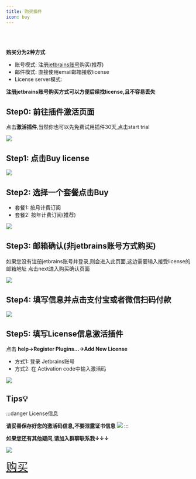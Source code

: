 ```yaml
---
title: 购买插件
icon: buy
---
```

<Badge text="❤️感谢您支持原创,支持正版️❤️" type="tip" vertical="middle"/>
<br/><br/>
<Badge text="加入钉钉群/微信群直接找我购买6折,或者100块三年️" type="danger" vertical="middle"/>

**购买分为2种方式**
* 账号模式: 注册[jetbrains账号](https://account.jetbrains.com/licenses)购买(推荐)
* 邮件模式: 直接使用email邮箱接收license
* License server模式: <Badge text="不支持" type="danger" vertical="middle"/>

**注册jetbrains账号购买方式可以方便后续找license,且不容易丢失**
## Step0: 前往插件激活页面
点击**激活插件**,当然你也可以先免费试用插件30天,点击start trial

![](../.vuepress/public/img/buy/activate.png)

## Step1: 点击Buy license
![](../.vuepress/public/img/buy/step1.png)

## Step2: 选择一个套餐点击Buy
* 套餐1: 按月计费订阅
* 套餐2: 按年计费订阅(推荐)

![](../.vuepress/public/img/buy/step2.png)

## Step3: 邮箱确认(非jetbrains账号方式购买)
如果您没有注册jetbrains账号并登录,则会进入此页面,这边需要输入接受license的邮箱地址
点击next进入购买确认页面

![](../.vuepress/public/img/buy/step3.png)

## Step4: 填写信息并点击支付宝或者微信扫码付款

![](../.vuepress/public/img/buy/step4.png)

## Step5: 填写License信息激活插件

点击 **help->Register Plugins...->Add New License**
* 方式1: 登录 Jetbrains账号
* 方式2: 在 Activation code中输入激活码

![](../.vuepress/public/img/buy/step5.png)


## Tips💡
:::danger License信息

**请妥善保存好您的激活码信息,不要泄露证书信息**
![](../.vuepress/public/img/buy/accountLicense.png)
:::

**如果您还有其他疑问,请加入群聊联系我↓↓↓**

![](../.vuepress/public/img/dingding.jpg)

<a href="https://plugins.jetbrains.com/plugin/16988-restful-fast-request/pricing" style="font-size:30px;"><i class="icon iconfont icon-buy" style="font-size:30px"></i>购买</a>
